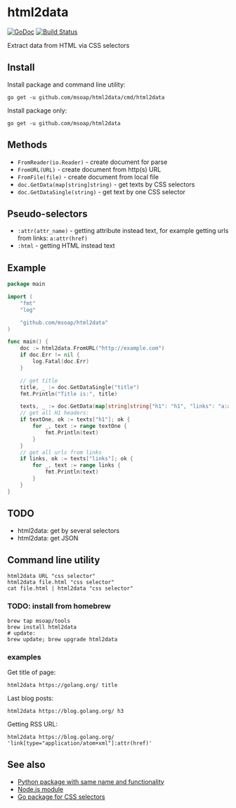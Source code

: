 html2data
=========

[![GoDoc](https://godoc.org/github.com/msoap/html2data?status.svg)](https://godoc.org/github.com/msoap/html2data)
[![Build Status](https://travis-ci.org/msoap/html2data.svg?branch=master)](https://travis-ci.org/msoap/html2data)

Extract data from HTML via CSS selectors

Install
-------

Install package and command line utility:

    go get -u github.com/msoap/html2data/cmd/html2data

Install package only:

    go get -u github.com/msoap/html2data

Methods
-------

  * `FromReader(io.Reader)` - create document for parse
  * `FromURL(URL)` - create document from http(s) URL
  * `FromFile(file)` - create document from local file
  * `doc.GetData(map[string]string)` - get texts by CSS selectors
  * `doc.GetDataSingle(string)` - get text by one CSS selector

Pseudo-selectors
----------------

  * `:attr(attr_name)` - getting attribute instead text, for example getting urls from links: `a:attr(href)`
  * `:html` - getting HTML instead text

Example
-------

```go
package main

import (
    "fmt"
    "log"

    "github.com/msoap/html2data"
)

func main() {
    doc := html2data.FromURL("http://example.com")
    if doc.Err != nil {
        log.Fatal(doc.Err)
    }

    // get title
    title, _ := doc.GetDataSingle("title")
    fmt.Println("Title is:", title)

    texts, _ := doc.GetData(map[string]string{"h1": "h1", "links": "a:attr(href)"})
    // get all H1 headers:
    if textOne, ok := texts["h1"]; ok {
        for _, text := range textOne {
            fmt.Println(text)
        }
    }
    // get all urls from links
    if links, ok := texts["links"]; ok {
        for _, text := range links {
            fmt.Println(text)
        }
    }
}
```

TODO
----

  * html2data: get by several selectors
  * html2data: get JSON

Command line utility
--------------------

    html2data URL "css selector"
    html2data file.html "css selector"
    cat file.html | html2data "css selector"

### TODO: install from homebrew

    brew tap msoap/tools
    brew install html2data
    # update:
    brew update; brew upgrade html2data

### examples

Get title of page:

    html2data https://golang.org/ title

Last blog posts:

    html2data https://blog.golang.org/ h3

Getting RSS URL:

    html2data https://blog.golang.org/ 'link[type="application/atom+xml"]:attr(href)'

See also
--------

  * [Python package with same name and functionality](https://pypi.python.org/pypi/html2data)
  * [Node.js module](https://www.npmjs.com/package/html2data)
  * [Go package for CSS selectors](https://github.com/PuerkitoBio/goquery/)
